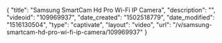 {
    "title": "Samsung SmartCam Hd Pro Wi-Fi IP Camera",
    "description": "",
    "videoid": "109969937",
    "date_created": "1502518779",
    "date_modified": "1516130504",
    "type": "captivate",
    "layout": "video",
    "url": "\/v\/samsung-smartcam-hd-pro-wi-fi-ip-camera\/109969937"
}